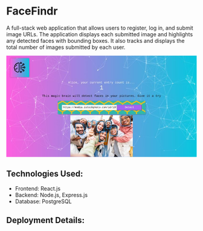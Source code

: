 
# FaceFindr
A full-stack web application that allows users to register, log in, and submit image URLs. The application displays each submitted image and highlights any detected faces with bounding boxes. It also tracks and displays the total number of images submitted by each user.

![](readme_images/screenshot.jpeg)

## Technologies Used:
- Frontend: React.js
- Backend: Node.js, Express.js
- Database: PostgreSQL

## Deployment Details:

